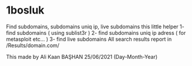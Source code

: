 # 1bosluk
Find subdomains, subdomains uniq ip, live subdomains
this little helper
1- find subdomains ( using sublist3r )
2- find subdomains uniq ip adress ( for metasploit etc... )
3- find live subdomains
All search results report in /Results/domain.com/

This made by Ali Kaan  BAŞHAN 25/06/2021  (Day-Month-Year)
